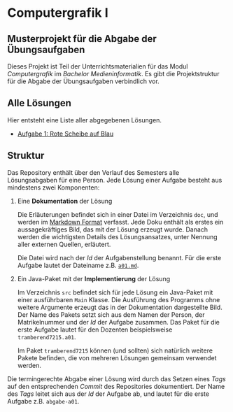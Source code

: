 # Computergrafik I

## Musterprojekt für die Abgabe der Übungsaufgaben

Dieses Projekt ist Teil der Unterrichtsmaterialien für das Modul *Computergrafik* im *Bachelor Medieninformatik*. Es gibt die Projektstruktur für die Abgabe der Übungsaufgaben verbindlich vor.

## Alle Lösungen

Hier entsteht eine Liste aller abgegebenen Lösungen.

-   [Aufgabe 1: Rote Scheibe auf Blau](doc/a01.md)

## Struktur

Das Repository enthält über den Verlauf des Semesters alle Lösungsabgaben für eine Person. Jede Lösung einer Aufgabe besteht aus mindestens zwei Komponenten:

1.  Eine **Dokumentation** der Lösung

    Die Erläuterungen befindet sich in einer Datei im Verzeichnis `doc`, und werden im [Markdown Format](https://daringfireball.net/projects/markdown/) verfasst. Jede Doku enthält als erstes ein aussagekräftiges Bild, das mit der Lösung erzeugt wurde. Danach werden die wichtigsten Details des Lösungsansatzes, unter Nennung aller externen Quellen, erläutert.

    Die Datei wird nach der *Id* der Aufgabenstellung benannt. Für die erste Aufgabe lautet der Dateiname z.B. [`a01.md`](doc/a01.md).

2.  Ein Java-Paket mit der **Implementierung** der Lösung

    Im Verzeichnis `src` befindet sich für jede Lösung ein Java-Paket mit einer ausführbaren `Main` Klasse. Die Ausführung des Programms ohne weitere Argumente erzeugt das in der Dokumentation dargestellte Bild. Der Name des Pakets setzt sich aus dem Namen der Person, der Matrikelnummer und der *Id* der Aufgabe zusammen. Das Paket für die erste Aufgabe lautet für den Dozenten beispielsweise `tramberend7215.a01`.

    Im Paket `tramberend7215` können (und sollten) sich natürlich weitere Pakete befinden, die von mehreren Lösungen gemeinsam verwendet werden.

Die termingerechte Abgabe einer Lösung wird durch das Setzen eines *Tags* auf den entsprechenden *Commit* des Repositories dokumentiert. Der Name des *Tags* leitet sich aus der *Id* der Aufgabe ab, und lautet für die erste Aufgabe z.B. `abgabe-a01`.

<!-- vim: set spelllang=de: -->

